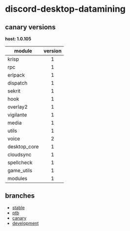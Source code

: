 # discord-desktop-datamining

## canary versions

**host: 1.0.105**

| module | version |
| ------ | :-----: |
| krisp | 1 |
| rpc | 1 |
| erlpack | 1 |
| dispatch | 1 |
| sekrit | 1 |
| hook | 1 |
| overlay2 | 1 |
| vigilante | 1 |
| media | 1 |
| utils | 1 |
| voice | 2 |
| desktop_core | 1 |
| cloudsync | 1 |
| spellcheck | 1 |
| game_utils | 1 |
| modules | 1 |

## branches

- [stable](https://github.com/OpenAsar/discord-desktop-datamining/tree/stable)
- [ptb](https://github.com/OpenAsar/discord-desktop-datamining/tree/ptb)
- [canary](https://github.com/OpenAsar/discord-desktop-datamining/tree/canary)
- [development](https://github.com/OpenAsar/discord-desktop-datamining/tree/development)